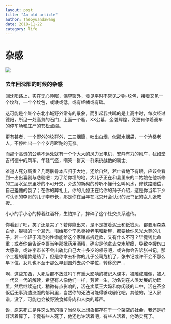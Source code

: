 ```yaml
---
layout: post
title: "An old article"
author: Theoyuandawang
date: 2018-11-22
category: life
---
```


# 杂感

![](https://ws4.sinaimg.cn/large/006tNbRwly1fxh1poluypj31400u0hdu.jpg)
### 去年回沈阳的时候的杂感
<!--more-->
  回沈阳路上，实在无心睡眠，偶望窗外，竟见平时不常见之物-坟包，接着又见一个坟群，一个个坟包，或矮或低，或有经幡或有碑。

   这可能是个某个东北小城野外常有的景象，而引起我共鸣的是上高中时，每次经过德阳，所见一处高耸的石门，上面一个匾，XX公墓，金碧辉煌，旁更有停着豪车的停车场和庄严的苍松点缀。

  更有甚者，一个野外的坟群外，二三烟筒，吐出白烟，似那水烟袋，一个沧桑老人，不停吐出一个个岁月蹉跎的无奈。

  而那个高贵的公墓不远处就有一个个大大的风力发电机，安静有力的风车，犹如堂吉柯德中的风车，年轻气盛，嘲笑一群又一群来挑战他的骑士。

  难道人死分高贵？几两骸骨本应归于大地，还给自然，若亡者地下有眼，应该会看到一出出喜剧与悲剧吧：为了给你埋的地，大儿子正在和县里来的二姑娘在他新修的二层水泥房里吵的不可开交，旁边的新砌的砖听不懂什么叫风水，修铁路赔偿，自己羞愧的裂了；在你的葬礼上，你的儿媳正在给你的孙子介绍，这是你当年下乡时认识的李哥的儿子李市长，那是你在当年在北京开会认识的张书记的女儿张教授…

小小的手小心的捧着红酒杯，生怕摔了，摔碎了这个社交关系遗传。

   你看到了吧，笑了还是哭了？若你能出来，是不是披着泥土和纸钱灰，都要用森森白骨，狠狠的一个耳光，甩给那个宁愿卖掉老宅和新屋，都要给你风光大葬的儿子，若一个轻于鸿毛的性命能给这个家赚点拆迁款，又有什么不可？毕竟钱比命重；或者你会告诉李哥当年那批药用酒精，确实是他拿去兑水解瘾，导致李嫂伤口大感染，或许李市长不会出轨比自己大十多岁的领导吧，或许你会告诉张书记，那个工程的尾款是结了，但是你拿去补你的儿子公司危机了，张书记或许不会不那么早下位，女儿也不至于那么早到国外去买个学位，转移资产…

   啊，这些东西，人死后都不放过吗？有重大影响的被记入课本，被雕成雕像，被人一代又一代的解读，希望有人像他们一样，劳苦一生，功名刻在人类发展的功碑里，然后继续迭代，稍微有点影响的，活在卖菜王大妈和你闲谈的口中，活在茶余饭后无事消遣涨腹的郁闷里，当然你的死法可能得够戏剧化吧，其他的，记入家谱，没了，可能也会被野狼食掉骨肉和人类的尊严。

   诶，原来死亡是件这么累的事？当然以上想象都存在于一个架空的社会，我还是好好活着算了，毕竟有些人死了，他还也许活着吧，有些人活着，他确实死了。
